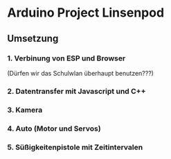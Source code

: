 # Arduino Project Linsenpod 

## **Umsetzung**
### 1. Verbinung von ESP und Browser
(Dürfen wir das Schulwlan überhaupt benutzen???)
### 2. Datentransfer mit Javascript und C++
### 3. Kamera
### 4. Auto (Motor und Servos)
### 5. Süßigkeitenpistole mit Zeitintervalen

